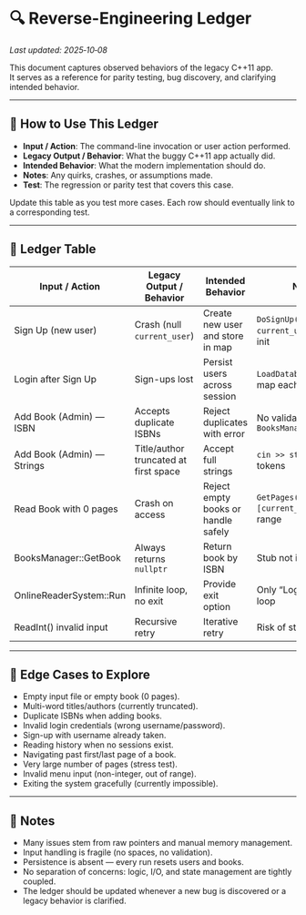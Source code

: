 # 🔍 Reverse-Engineering Ledger

_Last updated: 2025‑10‑08_

This document captures observed behaviors of the legacy C++11 app.  
It serves as a reference for parity testing, bug discovery, and clarifying intended behavior.

---

## 📂 How to Use This Ledger
- **Input / Action**: The command-line invocation or user action performed.  
- **Legacy Output / Behavior**: What the buggy C++11 app actually did.  
- **Intended Behavior**: What the modern implementation should do.  
- **Notes**: Any quirks, crashes, or assumptions made.  
- **Test**: The regression or parity test that covers this case.  

Update this table as you test more cases. Each row should eventually link to a corresponding test.

---

## 🧾 Ledger Table

| Input / Action            | Legacy Output / Behavior            | Intended Behavior                  | Notes                                             | Test |
|----------------------------|-------------------------------------|------------------------------------|--------------------------------------------------|------|
| Sign Up (new user)         | Crash (null `current_user`)         | Create new user and store in map    | `DoSignUp()` uses `current_user` before init      | `tests/test_users.py::test_signup_creates_user` |
| Login after Sign Up        | Sign-ups lost                       | Persist users across session        | `LoadDatabase()` wipes map each login             | `tests/test_users.py::test_users_persist_after_login` |
| Add Book (Admin) — ISBN    | Accepts duplicate ISBNs             | Reject duplicates with error        | No validation in `BooksManager::AddBook`          | `tests/test_books.py::test_duplicate_isbn_rejected` |
| Add Book (Admin) — Strings | Title/author truncated at first space | Accept full strings               | `cin >> str` only reads tokens                    | `tests/test_books.py::test_full_title_and_author` |
| Read Book with 0 pages     | Crash on access                     | Reject empty books or handle safely | `GetPages()[current_page]` out of range           | `tests/test_books.py::test_empty_book_rejected` |
| BooksManager::GetBook      | Always returns `nullptr`            | Return book by ISBN                 | Stub not implemented                              | `tests/test_books.py::test_get_book_by_isbn` |
| OnlineReaderSystem::Run    | Infinite loop, no exit              | Provide exit option                 | Only “Login/Sign Up” loop                         | `tests/test_system.py::test_exit_option` |
| ReadInt() invalid input    | Recursive retry                     | Iterative retry                     | Risk of stack overflow                            | `tests/test_cli.py::test_invalid_input_retry` |

---

## 🧪 Edge Cases to Explore
- Empty input file or empty book (0 pages).  
- Multi-word titles/authors (currently truncated).  
- Duplicate ISBNs when adding books.  
- Invalid login credentials (wrong username/password).  
- Sign-up with username already taken.  
- Reading history when no sessions exist.  
- Navigating past first/last page of a book.  
- Very large number of pages (stress test).  
- Invalid menu input (non-integer, out of range).  
- Exiting the system gracefully (currently impossible).  

---

## 📖 Notes
- Many issues stem from raw pointers and manual memory management.  
- Input handling is fragile (no spaces, no validation).  
- Persistence is absent — every run resets users and books.  
- No separation of concerns: logic, I/O, and state management are tightly coupled.  
- The ledger should be updated whenever a new bug is discovered or a legacy behavior is clarified.  
